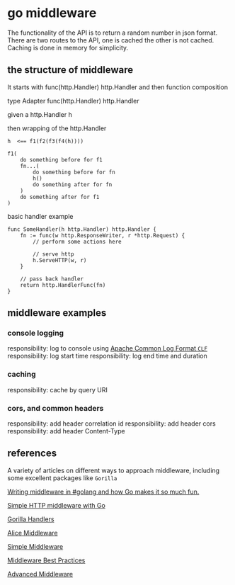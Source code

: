 # go middleware

The functionality of the API is to return a random number in json format.
There are two routes to the API, one is cached the other is not cached.
Caching is done in memory for simplicity.

## the structure of middleware

It starts with func(http.Handler) http.Handler
and then function composition

type Adapter func(http.Handler) http.Handler

given a http.Handler h

then wrapping of the http.Handler

```
h  <== f1(f2(f3(f4(h))))

f1(
    do something before for f1
    fn...(
        do something before for fn
        h()
        do something after for fn
    )
    do something after for f1
)
```

basic handler example

```
func SomeHandler(h http.Handler) http.Handler {
	fn := func(w http.ResponseWriter, r *http.Request) {
		// perform some actions here

		// serve http
		h.ServeHTTP(w, r)
	}

    // pass back handler
	return http.HandlerFunc(fn)
}
```

## middleware examples

### console logging

responsibility:  log to console using [Apache Common Log Format `CLF`](http://httpd.apache.org/docs/2.2/logs.html#common)
responsibility:  log start time
responsibility:  log end time and duration

### caching

responsibility: cache by query URI

### cors, and common headers

responsibility: add header correlation id
responsibility: add header cors
responsibility: add header Content-Type


## references

A variety of articles on different ways to approach middleware, including some excellent packages like `Gorilla`

[Writing middleware in #golang and how Go makes it so much fun.](https://medium.com/@matryer/writing-middleware-in-golang-and-how-go-makes-it-so-much-fun-4375c1246e81)

[Simple HTTP middleware with Go](https://hackernoon.com/simple-http-middleware-with-go-79a4ad62889b)

[Gorilla Handlers](http://www.gorillatoolkit.org/pkg/handlers#LoggingHandler)

[Alice Middleware](https://github.com/justinas/alice)

[Simple Middleware](https://hackernoon.com/simple-http-middleware-with-go-79a4ad62889b)

[Middleware Best Practices](https://www.nicolasmerouze.com/middlewares-golang-best-practices-examples/)

[Advanced Middleware](https://gowebexamples.com/advanced-middleware/)

